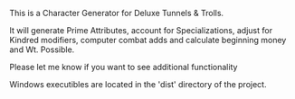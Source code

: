 This is a Character Generator for Deluxe Tunnels & Trolls.

It will generate Prime Attributes, account for Specializations, adjust for Kindred modifiers, computer combat adds and calculate beginning money and Wt. Possible.

Please let me know if you want to see additional functionality

Windows executibles are located in the 'dist' directory of the project.
